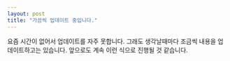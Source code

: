 ```yaml
---
layout: post
title: "가끔씩 업데이트 중입니다."
---
```


요즘 시간이 없어서 업데이트를 자주 못합니다.
그래도 생각날때마다 조금씩 내용을 업데이트하고는 있습니다.
앞으로도 계속 이런 식으로 진행될 것 같습니다.

